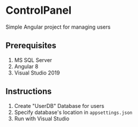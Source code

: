 # ControlPanel
Simple Angular project for managing users

## Prerequisites
1. MS SQL Server
2. Angular 8
3. Visual Studio 2019

## Instructions
1. Create "UserDB" Database for users
2. Specify database's location in `appsettings.json`
3. Run with Visual Studio
